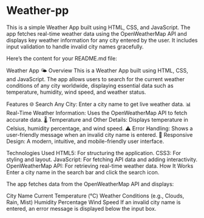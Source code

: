 # Weather-pp
This is a simple Weather App built using HTML, CSS, and JavaScript. The app fetches real-time weather data using the OpenWeatherMap API and displays key weather information for any city entered by the user. It includes input validation to handle invalid city names gracefully.

Here’s the content for your README.md file:

Weather App 🌤️
Overview
This is a Weather App built using HTML, CSS, and JavaScript. The app allows users to search for the current weather conditions of any city worldwide, displaying essential data such as temperature, humidity, wind speed, and weather status.

Features
🌐 Search Any City: Enter a city name to get live weather data.
📊 Real-Time Weather Information: Uses the OpenWeatherMap API to fetch accurate data.
🌡️ Temperature and Other Details: Displays temperature in Celsius, humidity percentage, and wind speed.
⚠️ Error Handling: Shows a user-friendly message when an invalid city name is entered.
🎨 Responsive Design: A modern, intuitive, and mobile-friendly user interface.

Technologies Used
HTML5: For structuring the application.
CSS3: For styling and layout.
JavaScript: For fetching API data and adding interactivity.
OpenWeatherMap API: For retrieving real-time weather data.
How It Works
Enter a city name in the search bar and click the search icon.

The app fetches data from the OpenWeatherMap API and displays:

City Name
Current Temperature (°C)
Weather Conditions (e.g., Clouds, Rain, Mist)
Humidity Percentage
Wind Speed
If an invalid city name is entered, an error message is displayed below the input box.
